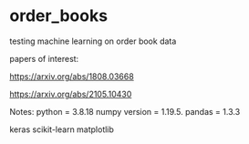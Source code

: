 # order_books

testing machine learning on order book data

papers of interest:

https://arxiv.org/abs/1808.03668

https://arxiv.org/abs/2105.10430


Notes:
python = 3.8.18
numpy version = 1.19.5.
pandas = 1.3.3

keras
scikit-learn
matplotlib
